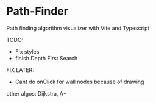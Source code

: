 # Path-Finder
Path finding algorithm visualizer with Vite and Typescript 


TODO: 
* Fix styles
* finish Depth First Search

FIX LATER:
* Cant do onClick for wall nodes because of drawing

other algos: Dijkstra, A*
